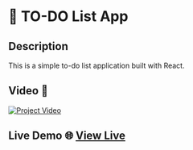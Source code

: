 <!-- PROJECT_METADATA
{
  "title": "TO-DO List App",
  "description": "A simple to-do list application built with React.",
  "video": "https://github.com/FerRuizDevp/reactjs-todo-list-app/releases/download/v1.0-video/project-1.mp4",
  "githubLink": "https://github.com/FerRuizDevp/reactjs-todo-list-app",
  "netlifyLink": "https://reactjs-todo-list-app-ferruiz.netlify.app/",
  "tags": ["HTML", "CSS", "JavaScript", "React", "NodeJS", "Vite-project", "react-app", "dynamic-design"]
}
-->
# 📝 TO-DO List App

## Description
This is a simple to-do list application built with React.

## Video 🎥
[![Project Video](https://img.youtube.com/vi/_jLfD1EYpGw/0.jpg)](https://www.youtube.com/embed/_jLfD1EYpGw?si=Jw0u_85Sx_V_ZV6P)

## Live Demo 🌐 [View Live](https://reactjs-todo-list-app-ferruiz.netlify.app/)
